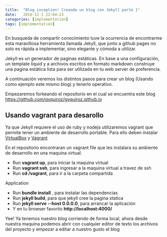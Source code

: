 ```yaml
---
title:  "Blog inception! Creando un blog con Jekyll parte 1"
date:   2016-12-1 22:04:23
categories: [implementation]
tags: [implementation]
---
```


En busqueda de compartir conocimiento tuve la ocurrencia de encontrarme esta maravillosa herramienta llamada Jekyll, que junto a github pages no solo es rápida a implementar, sino elegante y cómoda a utilizar.

Jekyll es un generador de paginas estáticas. En base a una configuración, un template liquid y a archivos escritos en formato markdown construye una pagina estática lista para ser utilizada en tu web server de preferencia.

A continuación veremos los distintos pasos para crear un blog (Usando como ejemplo este mismo blog) y tenerlo operativo.

Empezaremos forkeando el repositorio en el cual se encuentra este blog https://github.com/gvquiroz/gvquiroz.github.io

## Usando vagrant para desarollo

Ya que Jekyll requiere el uso de ruby y nodejs utilizaremos vagrant que permite tener un ambiente de desarrollo portable. Para ello deben instalar [VirtualBox](https://www.virtualbox.org/wiki/Downloads) y [Vagrant](https://www.vagrantup.com/downloads.html)

En el repositorio encontraran un vagrant file que les instalara su ambiente de desarrollo en una maquina virtual.

* Run **vagrant up**, para iniciar la maquina virtual
* Run **vagrant ssh**, para ingresar a la maquina virtual a travez de ssh
* Run **cd /vagrant**, para ir a la carpeta compartida

Application

* Run **bundle install** , para instalar las dependencias
* Run **jekyll build**, para que jekyll cree la pagina statica
* Run **jekyll serve --host 0.0.0.0**,  para arrancar la aplicación
* Y en tu browser favorito **http://localhost:4000/**

Yee! Ya tenemos nuestro blog corriendo de forma local, ahora desde nuestra maquina podemos abrir con cualquier editor de texto los archivos del proyecto y empezar a editar a nuestro gusto el blog
